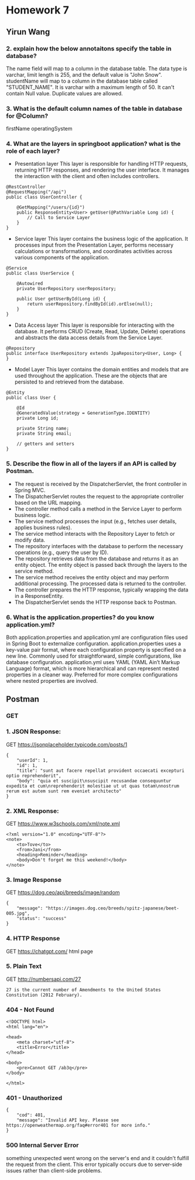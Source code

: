 # Homework 7

## Yirun Wang

### 2. explain how the below annotaitons specify the table in database?
The name field will map to a column in the database table. The data type is varchar, limit length is 255, and the default value is "John Snow".
studentName will map to a column in the database table called "STUDENT_NAME". It is varchar with a maximum length of 50. It can't contain Null value. Duplicate values are allowed.

### 3. What is the default column names of the table in database for @Column?
firstName
operatingSystem

### 4. What are the layers in springboot application? what is the role of each layer?
- Presentation layer
This layer is responsible for handling HTTP requests, returning HTTP responses, and rendering the user interface. It manages the interaction with the client and often includes controllers.
```
@RestController
@RequestMapping("/api")
public class UserController {
    
    @GetMapping("/users/{id}")
    public ResponseEntity<User> getUser(@PathVariable Long id) {
        // Call to Service Layer
    }
}
```
- Service layer
This layer contains the business logic of the application. It processes input from the Presentation Layer, performs necessary calculations or transformations, and coordinates activities across various components of the application.
```
@Service
public class UserService {
    
    @Autowired
    private UserRepository userRepository;

    public User getUserById(Long id) {
        return userRepository.findById(id).orElse(null);
    }
}
```
- Data Access layer
This layer is responsible for interacting with the database. It performs CRUD (Create, Read, Update, Delete) operations and abstracts the data access details from the Service Layer.
```
@Repository
public interface UserRepository extends JpaRepository<User, Long> {
}
```
- Model Layer
This layer contains the domain entities and models that are used throughout the application. These are the objects that are persisted to and retrieved from the database.
```
@Entity
public class User {
    
    @Id
    @GeneratedValue(strategy = GenerationType.IDENTITY)
    private Long id;
    
    private String name;
    private String email;

    // getters and setters
}
```

### 5. Describe the flow in all of the layers if an API is called by Postman.
- The request is received by the DispatcherServlet, the front controller in Spring MVC.
- The DispatcherServlet routes the request to the appropriate controller based on the URL mapping.
- The controller method calls a method in the Service Layer to perform business logic.
- The service method processes the input (e.g., fetches user details, applies business rules).
- The service method interacts with the Repository Layer to fetch or modify data.
- The repository interfaces with the database to perform the necessary operations (e.g., query the user by ID).
- The repository retrieves data from the database and returns it as an entity object. The entity object is passed back through the layers to the service method.
- The service method receives the entity object and may perform additional processing. The processed data is returned to the controller.
- The controller prepares the HTTP response, typically wrapping the data in a ResponseEntity.
- The DispatcherServlet sends the HTTP response back to Postman.

### 6. What is the application.properties? do you know application.yml?
Both application.properties and application.yml are configuration files used in Spring Boot to externalize configuration.
application.properties uses a key-value pair format, where each configuration property is specified on a new line. Commonly used for straightforward, simple configurations, like database configuration.
application.yml uses YAML (YAML Ain’t Markup Language) format, which is more hierarchical and can represent nested properties in a cleaner way. Preferred for more complex configurations where nested properties are involved.

## Postman

### GET
### 1. JSON Response:
GET https://jsonplaceholder.typicode.com/posts/1
```
{
    "userId": 1,
    "id": 1,
    "title": "sunt aut facere repellat provident occaecati excepturi optio reprehenderit",
    "body": "quia et suscipit\nsuscipit recusandae consequuntur expedita et cum\nreprehenderit molestiae ut ut quas totam\nnostrum rerum est autem sunt rem eveniet architecto"
}
```

### 2. XML Response:
GET https://www.w3schools.com/xml/note.xml
```
<?xml version="1.0" encoding="UTF-8"?>
<note>
    <to>Tove</to>
    <from>Jani</from>
    <heading>Reminder</heading>
    <body>Don't forget me this weekend!</body>
</note>
```

### 3. Image Response
GET https://dog.ceo/api/breeds/image/random
```
{
    "message": "https://images.dog.ceo/breeds/spitz-japanese/beet-005.jpg",
    "status": "success"
}
```

### 4. HTTP Response
GET https://chatgpt.com/
html page

### 5. Plain Text
GET http://numbersapi.com/27
```
27 is the current number of Amendments to the United States Constitution (2012 February).
```

### 404 - Not Found

```
<!DOCTYPE html>
<html lang="en">

<head>
    <meta charset="utf-8">
    <title>Error</title>
</head>

<body>
    <pre>Cannot GET /ab3q</pre>
</body>

</html>
```

### 401 - Unauthorized

```
{
    "cod": 401,
    "message": "Invalid API key. Please see https://openweathermap.org/faq#error401 for more info."
}
```

### 500 Internal Server Error

something unexpected went wrong on the server's end and it couldn't fulfill the request from the client. This error typically occurs due to server-side issues rather than client-side problems. 

